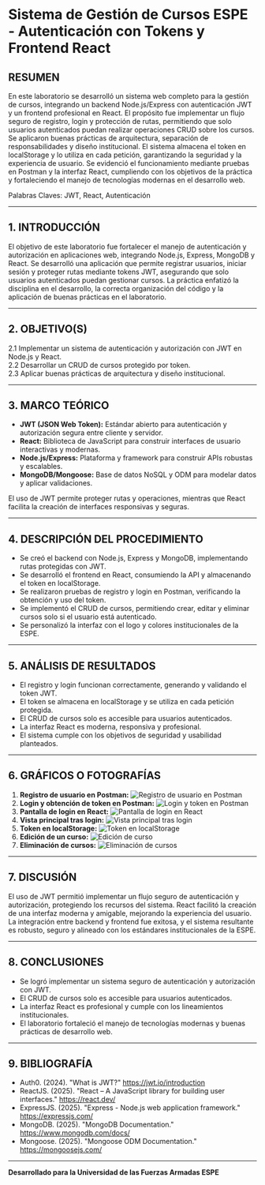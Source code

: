 # Sistema de Gestión de Cursos ESPE - Autenticación con Tokens y Frontend React

## RESUMEN

En este laboratorio se desarrolló un sistema web completo para la gestión de cursos, integrando un backend Node.js/Express con autenticación JWT y un frontend profesional en React. El propósito fue implementar un flujo seguro de registro, login y protección de rutas, permitiendo que solo usuarios autenticados puedan realizar operaciones CRUD sobre los cursos. Se aplicaron buenas prácticas de arquitectura, separación de responsabilidades y diseño institucional. El sistema almacena el token en localStorage y lo utiliza en cada petición, garantizando la seguridad y la experiencia de usuario. Se evidenció el funcionamiento mediante pruebas en Postman y la interfaz React, cumpliendo con los objetivos de la práctica y fortaleciendo el manejo de tecnologías modernas en el desarrollo web.

Palabras Claves: JWT, React, Autenticación

---

## 1. INTRODUCCIÓN

El objetivo de este laboratorio fue fortalecer el manejo de autenticación y autorización en aplicaciones web, integrando Node.js, Express, MongoDB y React. Se desarrolló una aplicación que permite registrar usuarios, iniciar sesión y proteger rutas mediante tokens JWT, asegurando que solo usuarios autenticados puedan gestionar cursos. La práctica enfatizó la disciplina en el desarrollo, la correcta organización del código y la aplicación de buenas prácticas en el laboratorio.

---

## 2. OBJETIVO(S)

2.1 Implementar un sistema de autenticación y autorización con JWT en Node.js y React.  
2.2 Desarrollar un CRUD de cursos protegido por token.  
2.3 Aplicar buenas prácticas de arquitectura y diseño institucional.  

---

## 3. MARCO TEÓRICO

- **JWT (JSON Web Token):** Estándar abierto para autenticación y autorización segura entre cliente y servidor.
- **React:** Biblioteca de JavaScript para construir interfaces de usuario interactivas y modernas.
- **Node.js/Express:** Plataforma y framework para construir APIs robustas y escalables.
- **MongoDB/Mongoose:** Base de datos NoSQL y ODM para modelar datos y aplicar validaciones.

El uso de JWT permite proteger rutas y operaciones, mientras que React facilita la creación de interfaces responsivas y seguras.

---

## 4. DESCRIPCIÓN DEL PROCEDIMIENTO

- Se creó el backend con Node.js, Express y MongoDB, implementando rutas protegidas con JWT.
- Se desarrolló el frontend en React, consumiendo la API y almacenando el token en localStorage.
- Se realizaron pruebas de registro y login en Postman, verificando la obtención y uso del token.
- Se implementó el CRUD de cursos, permitiendo crear, editar y eliminar cursos solo si el usuario está autenticado.
- Se personalizó la interfaz con el logo y colores institucionales de la ESPE.

---

## 5. ANÁLISIS DE RESULTADOS

- El registro y login funcionan correctamente, generando y validando el token JWT.
- El token se almacena en localStorage y se utiliza en cada petición protegida.
- El CRUD de cursos solo es accesible para usuarios autenticados.
- La interfaz React es moderna, responsiva y profesional.
- El sistema cumple con los objetivos de seguridad y usabilidad planteados.

---

## 6. GRÁFICOS O FOTOGRAFÍAS

1. **Registro de usuario en Postman:**
   ![Registro de usuario en Postman](https://i.imgur.com/ZVoTYg5.png)
2. **Login y obtención de token en Postman:**
   ![Login y token en Postman](https://i.imgur.com/CqAeYMR.png)
3. **Pantalla de login en React:**
   ![Pantalla de login en React](https://i.imgur.com/chDvzHF.png)
4. **Vista principal tras login:**
   ![Vista principal tras login](https://i.imgur.com/KpLIf2i.png)
5. **Token en localStorage:**
   ![Token en localStorage](https://i.imgur.com/e9gNcUs.png)
6. **Edición de un curso:**
   ![Edición de curso](https://i.imgur.com/r0t2sWZ.png)
7. **Eliminación de cursos:**
   ![Eliminación de cursos](https://i.imgur.com/45jDC16.png)

---

## 7. DISCUSIÓN

El uso de JWT permitió implementar un flujo seguro de autenticación y autorización, protegiendo los recursos del sistema. React facilitó la creación de una interfaz moderna y amigable, mejorando la experiencia del usuario. La integración entre backend y frontend fue exitosa, y el sistema resultante es robusto, seguro y alineado con los estándares institucionales de la ESPE.

---

## 8. CONCLUSIONES

- Se logró implementar un sistema seguro de autenticación y autorización con JWT.
- El CRUD de cursos solo es accesible para usuarios autenticados.
- La interfaz React es profesional y cumple con los lineamientos institucionales.
- El laboratorio fortaleció el manejo de tecnologías modernas y buenas prácticas de desarrollo web.

---

## 9. BIBLIOGRAFÍA

- Auth0. (2024). "What is JWT?" https://jwt.io/introduction
- ReactJS. (2025). "React – A JavaScript library for building user interfaces." https://react.dev/
- ExpressJS. (2025). "Express - Node.js web application framework." https://expressjs.com/
- MongoDB. (2025). "MongoDB Documentation." https://www.mongodb.com/docs/
- Mongoose. (2025). "Mongoose ODM Documentation." https://mongoosejs.com/

---

**Desarrollado para la Universidad de las Fuerzas Armadas ESPE**
